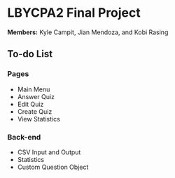 # LBYCPA2 Final Project

**Members:** Kyle Campit, Jian Mendoza, and Kobi Rasing

## To-do List

### Pages

- Main Menu
- Answer Quiz
- Edit Quiz
- Create Quiz
- View Statistics

### Back-end

- CSV Input and Output
- Statistics
- Custom Question Object
